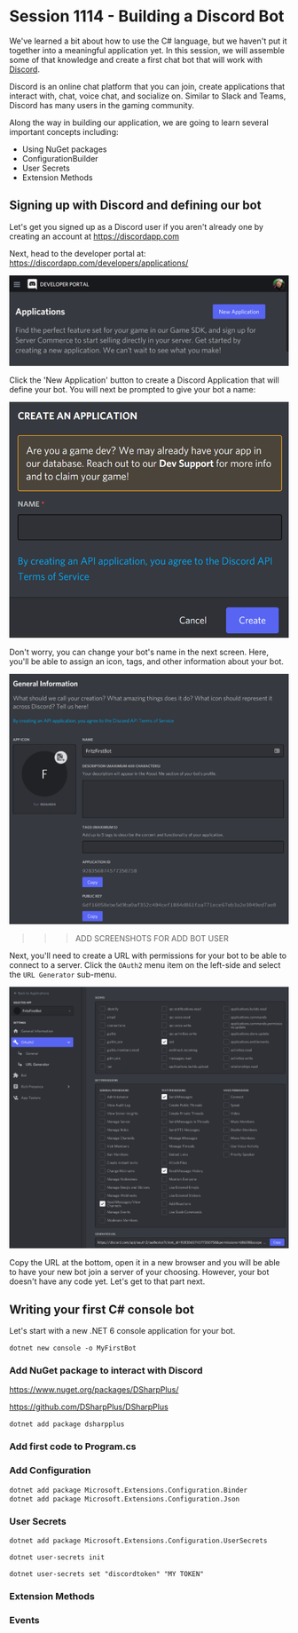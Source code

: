 # Session 1114 - Building a Discord Bot

We've learned a bit about how to use the C# language, but we haven't put it together into a meaningful application yet.  In this session, we will assemble some of that knowledge and create a first chat bot that will work with [Discord](https://discordapp.com).

Discord is an online chat platform that you can join, create applications that interact with, chat, voice chat, and socialize on.  Similar to Slack and Teams, Discord has many users in the gaming community.

Along the way in building our application, we are going to learn several important concepts including:

- Using NuGet packages
- ConfigurationBuilder
- User Secrets
- Extension Methods

## Signing up with Discord and defining our bot

Let's get you signed up as a Discord user if you aren't already one by creating an account at https://discordapp.com

Next, head to the developer portal at:  https://discordapp.com/developers/applications/

![Discord Developer Portal](docs/1-DevPortal.png)

Click the 'New Application' button to create a Discord Application that will define your bot.  You will next be prompted to give your bot a name:

![Name your bot](docs/2-Name.png)

Don't worry, you can change your bot's name in the next screen.  Here, you'll be able to assign an icon, tags, and other information about your bot.

![Bot Information](docs/3-Info.png)

>>> ADD SCREENSHOTS FOR ADD BOT USER

Next, you'll need to create a URL with permissions for your bot to be able to connect to a server.  Click the `OAuth2` menu item on the left-side and select the `URL Generator` sub-menu.

![URL Generator Page](docs/5-Auth.png)

Copy the URL at the bottom, open it in a new browser and you will be able to have your new bot join a server of your choosing.  However, your bot doesn't have any code yet.  Let's get to that part next.

## Writing your first C# console bot

Let's start with a new .NET 6 console application for your bot.  

```
dotnet new console -o MyFirstBot
```


### Add NuGet package to interact with Discord 

https://www.nuget.org/packages/DSharpPlus/

https://github.com/DSharpPlus/DSharpPlus

```
dotnet add package dsharpplus
```

### Add first code to Program.cs

### Add Configuration

```
dotnet add package Microsoft.Extensions.Configuration.Binder
dotnet add package Microsoft.Extensions.Configuration.Json
```

### User Secrets

```
dotnet add package Microsoft.Extensions.Configuration.UserSecrets
```

```
dotnet user-secrets init
```

```
dotnet user-secrets set "discordtoken" "MY TOKEN"
```

### Extension Methods

### Events

